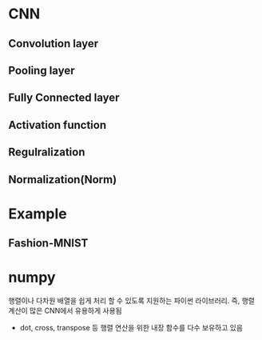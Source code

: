 # CNN
## Convolution layer
## Pooling layer
## Fully Connected layer
## Activation function
## Regulralization
## Normalization(Norm)

# Example
## Fashion-MNIST

# numpy
행렬이나 다차원 배열을 쉽게 처리 할 수 있도록 지원하는 파이썬 라이브러리. 즉, 행렬 계산이 많은 CNN에서 유용하게 사용됨
- dot, cross, transpose 등 행렬 연산을 위한 내장 함수를 다수 보유하고 있음
